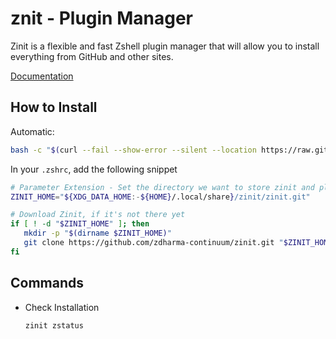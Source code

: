 # znit - Plugin Manager

Zinit is a flexible and fast Zshell plugin manager that will allow you to install everything from GitHub and other sites. 

[Documentation](https://github.com/zdharma-continuum/zinit)

## How to Install

Automatic:

```bash
bash -c "$(curl --fail --show-error --silent --location https://raw.githubusercontent.com/zdharma-continuum/zinit/HEAD/scripts/install.sh)"
```

In your `.zshrc`, add the following snippet

```sh
# Parameter Extension - Set the directory we want to store zinit and plugins
ZINIT_HOME="${XDG_DATA_HOME:-${HOME}/.local/share}/zinit/zinit.git"

# Download Zinit, if it's not there yet
if [ ! -d "$ZINIT_HOME" ]; then
   mkdir -p "$(dirname $ZINIT_HOME)"
   git clone https://github.com/zdharma-continuum/zinit.git "$ZINIT_HOME"
fi
```

## Commands

* Check Installation

    ```zsh
    zinit zstatus
    ```
